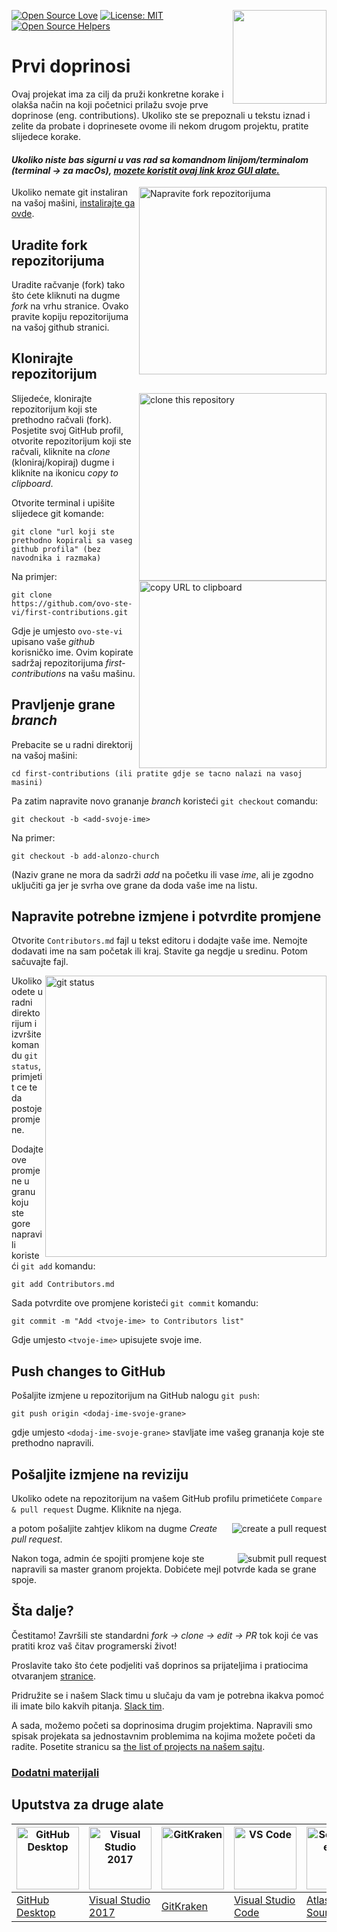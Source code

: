 [![Open Source Love](https://badges.frapsoft.com/os/v1/open-source.svg?v=103)](https://github.com/ellerbrock/open-source-badges/)
[<img align="right" width="150" src="https://firstcontributions.github.io/assets/Readme/join-slack-team.png">](https://join.slack.com/t/firstcontributors/shared_invite/zt-vchl8cde-S0KstI_jyCcGEEj7rSTQiA)
[![License: MIT](https://img.shields.io/badge/License-MIT-green.svg)](https://opensource.org/licenses/MIT)
[![Open Source Helpers](https://www.codetriage.com/roshanjossey/first-contributions/badges/users.svg)](https://www.codetriage.com/roshanjossey/first-contributions)

# Prvi doprinosi

Ovaj projekat ima za cilj da pruži konkretne korake i olakša način na koji početnici prilažu svoje prve doprinose (eng. contributions). Ukoliko ste se prepoznali u tekstu iznad i zelite da probate i doprinesete ovome ili nekom drugom projektu, pratite slijedece korake.

#### _Ukoliko niste bas sigurni u vas rad sa komandnom linijom/terminalom (terminal -> za macOs), [mozete koristit ovaj link kroz GUI alate.](#Uputstva-za-druge-alate)_

<img align="right" width="300" src="https://firstcontributions.github.io/assets/Readme/fork.png" alt="Napravite fork repozitorijuma" />

Ukoliko nemate git instaliran na vašoj mašini, [instalirajte ga ovde](https://help.github.com/articles/set-up-git/).

## Uradite fork repozitorijuma

Uradite račvanje (fork) tako što ćete kliknuti na dugme _fork_ na vrhu stranice. Ovako pravite kopiju repozitorijuma na vašoj github stranici.

## Klonirajte repozitorijum

<img align="right" width="300" src="https://firstcontributions.github.io/assets/Readme/clone.png" alt="clone this repository" />

Slijedeće, klonirajte repozitorijum koji ste prethodno račvali (fork). Posjetite svoj GitHub profil, otvorite repozitorijum koji ste račvali, kliknite na _clone_ (kloniraj/kopiraj) dugme i kliknite na ikonicu _copy to clipboard_.

Otvorite terminal i upišite slijedece git komande:

```
git clone "url koji ste prethodno kopirali sa vaseg github profila" (bez navodnika i razmaka)
```

<img align="right" width="300" src="https://firstcontributions.github.io/assets/Readme/copy-to-clipboard.png" alt="copy URL to clipboard" />

Na primjer:

```
git clone https://github.com/ovo-ste-vi/first-contributions.git
```

Gdje je umjesto `ovo-ste-vi` upisano vaše _github_ korisničko ime. Ovim kopirate sadržaj repozitorijuma _first-contributions_ na vašu mašinu.

## Pravljenje grane _branch_

Prebacite se u radni direktorij na vašoj mašini:

```
cd first-contributions (ili pratite gdje se tacno nalazi na vasoj masini)
```

Pa zatim napravite novo grananje _branch_ koristeći `git checkout` comandu:

```
git checkout -b <add-svoje-ime>
```

Na primer:

```
git checkout -b add-alonzo-church
```

(Naziv grane ne mora da sadrži _add_ na početku ili vase _ime_, ali je zgodno uključiti ga jer je svrha ove grane da doda vaše ime na listu.

## Napravite potrebne izmjene i potvrdite promjene

Otvorite `Contributors.md` fajl u tekst editoru i dodajte vaše ime. Nemojte dodavati ime na sam početak ili kraj. Stavite ga negdje u sredinu. Potom sačuvajte fajl.

<img align="right" width="450" src="https://firstcontributions.github.io/assets/Readme/git-status.png" alt="git status" />

Ukoliko odete u radni direktorijum i izvršite komandu `git status`, primjetit ce te da postoje promjene.

Dodajte ove promjene u granu koju ste gore napravili koristeći `git add` komandu:

```
git add Contributors.md
```

Sada potvrdite ove promjene koristeći `git commit` komandu:

```
git commit -m "Add <tvoje-ime> to Contributors list"
```

Gdje umjesto `<tvoje-ime>` upisujete svoje ime.

## Push changes to GitHub

Pošaljite izmjene u repozitorijum na GitHub nalogu `git push`:

```
git push origin <dodaj-ime-svoje-grane>
```

gdje umjesto `<dodaj-ime-svoje-grane>` stavljate ime vašeg grananja koje ste prethodno napravili.

## Pošaljite izmjene na reviziju

Ukoliko odete na repozitorijum na vašem GitHub profilu primetićete `Compare & pull request` Dugme. Kliknite na njega.

<img style="float: right;" src="https://firstcontributions.github.io/assets/Readme/compare-and-pull.png" alt="create a pull request" />

a potom pošaljite zahtjev klikom na dugme _Create pull request_.

<img style="float: right;" src="https://firstcontributions.github.io/assets/Readme/submit-pull-request.png" alt="submit pull request" />

Nakon toga, admin će spojiti promjene koje ste napravili sa master granom projekta. Dobićete mejl potvrde kada se grane spoje.

## Šta dalje?

Čestitamo! Završili ste standardni _fork -> clone -> edit -> PR_ tok koji će vas pratiti kroz vaš čitav programerski život!

Proslavite tako što ćete podjeliti vaš doprinos sa prijateljima i pratiocima otvaranjem [stranice](https://firstcontributions.github.io/#social-share).

Pridružite se i našem Slack timu u slučaju da vam je potrebna ikakva pomoć ili imate bilo kakvih pitanja. [Slack tim](https://join.slack.com/t/firstcontributors/shared_invite/zt-vchl8cde-S0KstI_jyCcGEEj7rSTQiA).

A sada, možemo početi sa doprinosima drugim projektima. Napravili smo spisak projekata sa jednostavnim problemima na kojima možete početi da radite. Posetite stranicu sa [the list of projects na našem sajtu](https://firstcontributions.github.io/#project-list).

### [Dodatni materijali](../additional-material/git_workflow_scenarios/additional-material.md)

## Uputstva za druge alate

| <a href="gui-tool-tutorials/github-desktop-tutorial.md"><img alt="GitHub Desktop" src="https://desktop.github.com/images/desktop-icon.svg" width="100"></a> | <a href="gui-tool-tutorials/github-windows-vs2017-tutorial.md"><img alt="Visual Studio 2017" src="https://upload.wikimedia.org/wikipedia/commons/c/cd/Visual_Studio_2017_Logo.svg" width="100"></a> | <a href="gui-tool-tutorials/gitkraken-tutorial.md"><img alt="GitKraken" src="https://firstcontributions.github.io/assets/gui-tool-tutorials/gitkraken-tutorial/gk-icon.png" width="100"></a> | <a href="gui-tool-tutorials/github-windows-vs-code-tutorial.md"><img alt="VS Code" src="https://upload.wikimedia.org/wikipedia/commons/2/2d/Visual_Studio_Code_1.18_icon.svg" width=100></a> | <a href="gui-tool-tutorials/sourcetree-macos-tutorial.md"><img alt="Sourcetree App" src="https://wac-cdn.atlassian.com/dam/jcr:81b15cde-be2e-4f4a-8af7-9436f4a1b431/Sourcetree-icon-blue.svg" width=100></a> | <a href="gui-tool-tutorials/github-windows-intellij-tutorial.md"><img alt="IntelliJ IDEA" src="https://upload.wikimedia.org/wikipedia/commons/d/d5/IntelliJ_IDEA_Logo.svg" width=100></a> |
| ----------------------------------------------------------------------------------------------------------------------------------------------------------- | --------------------------------------------------------------------------------------------------------------------------------------------------------------------------------------------------- | -------------------------------------------------------------------------------------------------------------------------------------------------------------------------------------------- | -------------------------------------------------------------------------------------------------------------------------------------------------------------------------------------------- | ------------------------------------------------------------------------------------------------------------------------------------------------------------------------------------------------------------ | ----------------------------------------------------------------------------------------------------------------------------------------------------------------------------------------- |
| [GitHub Desktop](gui-tool-tutorials/github-desktop-tutorial.md)                                                                                             | [Visual Studio 2017](gui-tool-tutorials/github-windows-vs2017-tutorial.md)                                                                                                                          | [GitKraken](gui-tool-tutorials/gitkraken-tutorial.md)                                                                                                                                        | [Visual Studio Code](gui-tool-tutorials/github-windows-vs-code-tutorial.md)                                                                                                                  | [Atlassian Sourcetree](gui-tool-tutorials/sourcetree-macos-tutorial.md)                                                                                                                                      | [IntelliJ IDEA](gui-tool-tutorials/github-windows-intellij-tutorial.md)                                                                                                                   |
